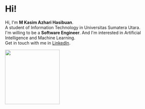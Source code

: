 # Hi!

Hi, I'm **M Kasim Azhari Hasibuan**.  
A student of Information Technology in Universitas Sumatera Utara.  
I'm willing to be a  **Software Engineer**. And I'm interested in Artificial Intelligence and Machine Learning.  
Get in touch with me in [LinkedIn](https://www.linkedin.com/in/kasim-azhari-5b9131286/). 

<p align="left">
<a href="https://github.com/azharihsb-27">
  <img height="180em" src="https://github-readme-stats-eight-theta.vercel.app/api?username=penuliscode&show_icons=true&theme=algolia&include_all_commits=true&count_private=true"/>
</a>
</p>
